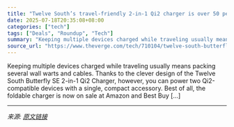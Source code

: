 ```yaml
---
title: "Twelve South’s travel-friendly 2-in-1 Qi2 charger is over 50 percent off right now"
date: 2025-07-18T20:35:08+08:00
categories: ["tech"]
tags: ["Deals", "Roundup", "Tech"]
summary: "Keeping multiple devices charged while traveling usually means packing several wall warts and cables. Thanks to the clever design of the Twelve South Butterfly SE 2-in-1 Qi2 Charger, however, you can "
source_url: "https://www.theverge.com/tech/710104/twelve-south-butterfly-se-charger-nothing-phone-3-deal-sale"
---
```


Keeping multiple devices charged while traveling usually means packing several wall warts and cables. Thanks to the clever design of the Twelve South Butterfly SE 2-in-1 Qi2 Charger, however, you can power two Qi2-compatible devices with a single, compact accessory. Best of all, the foldable charger is now on sale at Amazon and Best Buy [&#8230;]

---

*来源: [原文链接](https://www.theverge.com/tech/710104/twelve-south-butterfly-se-charger-nothing-phone-3-deal-sale)*
